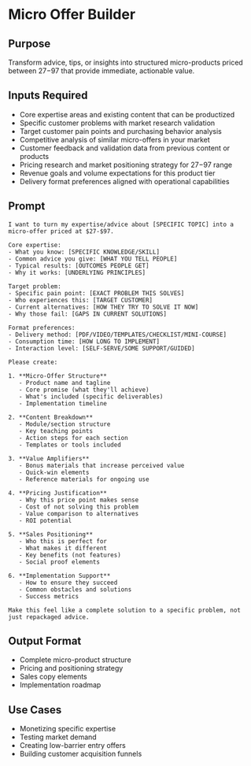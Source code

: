 # Micro Offer Builder

## Purpose
Transform advice, tips, or insights into structured micro-products priced between $27-$97 that provide immediate, actionable value.

## Inputs Required
- Core expertise areas and existing content that can be productized
- Specific customer problems with market research validation
- Target customer pain points and purchasing behavior analysis
- Competitive analysis of similar micro-offers in your market
- Customer feedback and validation data from previous content or products
- Pricing research and market positioning strategy for $27-$97 range
- Revenue goals and volume expectations for this product tier
- Delivery format preferences aligned with operational capabilities

## Prompt

```
I want to turn my expertise/advice about [SPECIFIC TOPIC] into a micro-offer priced at $27-$97.

Core expertise:
- What you know: [SPECIFIC KNOWLEDGE/SKILL]
- Common advice you give: [WHAT YOU TELL PEOPLE]
- Typical results: [OUTCOMES PEOPLE GET]
- Why it works: [UNDERLYING PRINCIPLES]

Target problem:
- Specific pain point: [EXACT PROBLEM THIS SOLVES]
- Who experiences this: [TARGET CUSTOMER]
- Current alternatives: [HOW THEY TRY TO SOLVE IT NOW]
- Why those fail: [GAPS IN CURRENT SOLUTIONS]

Format preferences:
- Delivery method: [PDF/VIDEO/TEMPLATES/CHECKLIST/MINI-COURSE]
- Consumption time: [HOW LONG TO IMPLEMENT]
- Interaction level: [SELF-SERVE/SOME SUPPORT/GUIDED]

Please create:

1. **Micro-Offer Structure**
   - Product name and tagline
   - Core promise (what they'll achieve)
   - What's included (specific deliverables)
   - Implementation timeline

2. **Content Breakdown**
   - Module/section structure
   - Key teaching points
   - Action steps for each section
   - Templates or tools included

3. **Value Amplifiers**
   - Bonus materials that increase perceived value
   - Quick-win elements
   - Reference materials for ongoing use

4. **Pricing Justification**
   - Why this price point makes sense
   - Cost of not solving this problem
   - Value comparison to alternatives
   - ROI potential

5. **Sales Positioning**
   - Who this is perfect for
   - What makes it different
   - Key benefits (not features)
   - Social proof elements

6. **Implementation Support**
   - How to ensure they succeed
   - Common obstacles and solutions
   - Success metrics

Make this feel like a complete solution to a specific problem, not just repackaged advice.
```

## Output Format
- Complete micro-product structure
- Pricing and positioning strategy
- Sales copy elements
- Implementation roadmap

## Use Cases
- Monetizing specific expertise
- Testing market demand
- Creating low-barrier entry offers
- Building customer acquisition funnels